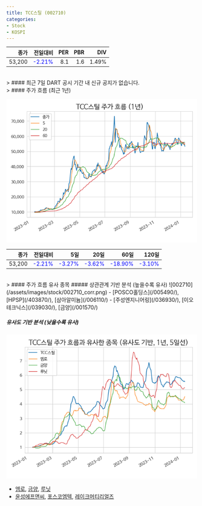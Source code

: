 ```yaml
---
title: TCC스틸 (002710)
categories:
- Stock
- KOSPI
---
```


|종가|전일대비|PER|PBR|DIV|
|---:|-------:|--:|--:|--:|
|53,200|<span style="color: blue">-2.21%</span>|8.1|1.6|1.49%|

<!-- more -->

<br>
> #### 최근 7일 DART 공시
기간 내 신규 공지가 없습니다.

<br>
> #### 주가 흐름 (최근 1년)

![002710](/assets/images/stock/002710.png)

|종가|전일대비|5일|20일|60일|120일|
|---:|-------:|--:|---:|---:|----:|
|53,200|<span style="color: blue">-2.21%</span>|<span style="color: blue">-3.27%</span>|<span style="color: blue">-3.62%</span>|<span style="color: blue">-18.90%</span>|<span style="color: blue">-3.10%</span>|

<br>
> #### 주가 흐름 유사 종목
##### 상관관계 기반 분석 (높을수록 유사)
![002710](/assets/images/stock/002710_corr.png)
- [POSCO홀딩스](/005490/), [HPSP](/403870/), [삼아알미늄](/006110/)
- [주성엔지니어링](/036930/), [이오테크닉스](/039030/), [금양](/001570/)

##### 유사도 기반 분석 (낮을수록 유사)	
![002710](/assets/images/stock/002710_sim.png)
- [엠로](/058970/), [금양](/001570/), [루닛](/328130/)
- [윤성에프앤씨](/372170/), [포스코엠텍](/009520/), [레이크머티리얼즈](/281740/)